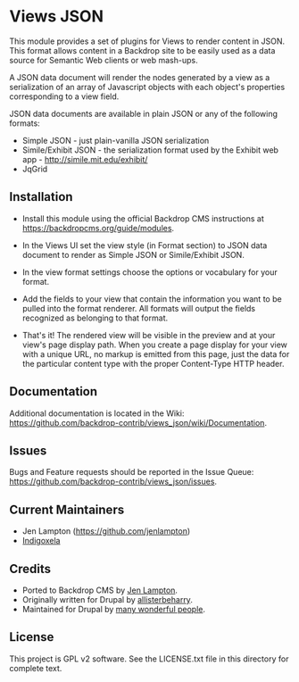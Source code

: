 Views JSON
==========

This module provides a set of plugins for Views to render content in JSON. This
format allows content in a Backdrop site to be easily used as a data source for
Semantic Web clients or web mash-ups.

A JSON data document will render the nodes generated by a view as a
serialization of an array of Javascript objects with each object's properties
corresponding to a view field.

JSON data documents are available in plain JSON or any of the following formats:

 * Simple JSON - just plain-vanilla JSON serialization
 * Simile/Exhibit JSON - the serialization format used by the Exhibit web
   app - http://simile.mit.edu/exhibit/
 * JqGrid


Installation
------------

 - Install this module using the official Backdrop CMS instructions at
   https://backdropcms.org/guide/modules.

 - In the Views UI set the view style (in Format section) to JSON data document
   to render as Simple JSON or Simile/Exhibit JSON.

 - In the view format settings choose the options or vocabulary for your format.

 - Add the fields to your view that contain the information you want to be
   pulled into the format renderer. All formats will output the fields
   recognized as belonging to that format.

 - That's it! The rendered view will be visible in the preview and at your
   view's page display path. When you create a page display for your view with
   a unique URL, no markup is emitted from this page, just the data for the
   particular content type with the proper Content-Type HTTP header.

 Documentation
 -------------

 Additional documentation is located in the Wiki:
 https://github.com/backdrop-contrib/views_json/wiki/Documentation.

 Issues
 ------

 Bugs and Feature requests should be reported in the Issue Queue:
 https://github.com/backdrop-contrib/views_json/issues.

 Current Maintainers
 -------------------

 - Jen Lampton (https://github.com/jenlampton)
 - [Indigoxela](https://github.com/indigoxela)

 Credits
 -------

 - Ported to Backdrop CMS by [Jen Lampton](https://github.com/jenlampton).
 - Originally written for Drupal by [allisterbeharry](https://www.drupal.org/user/116802).
 - Maintained for Drupal by [many wonderful people](https://www.drupal.org/node/260895/committers).

 License
 -------

 This project is GPL v2 software. See the LICENSE.txt file in this directory for
 complete text.

